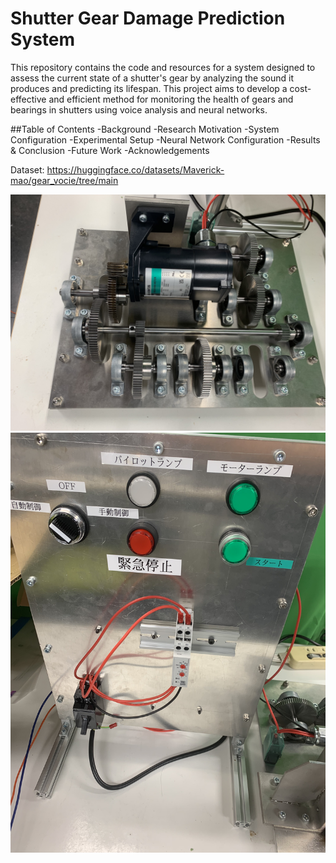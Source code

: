 # Shutter Gear Damage Prediction System
This repository contains the code and resources for a system designed to assess the current state of a shutter's gear by analyzing the sound it produces and predicting its lifespan. This project aims to develop a cost-effective and efficient method for monitoring the health of gears and bearings in shutters using voice analysis and neural networks.

##Table of Contents
-Background
-Research Motivation
-System Configuration
-Experimental Setup
-Neural Network Configuration
-Results & Conclusion
-Future Work
-Acknowledgements


Dataset:
https://huggingface.co/datasets/Maverick-mao/gear_vocie/tree/main

![Experimental Device1](https://github.com/Mavrick-mao/Gear_Analysis/blob/main/test/IMG_3534%20(1).jpg)
![Experimental Device2](https://github.com/Mavrick-mao/Gear_Analysis/blob/main/test/IMG_3535%20(1).jpg)
